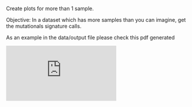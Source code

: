Create plots for more than 1 sample.

Objective:
In a dataset which has more samples than you can imagine, get the mutationals signature calls.


As an example in the data/output file please check this pdf generated 

![](https://github.com/grigri2020/Mutational_signature_plot/blob/master/data/output/test_mutational_signature.pdf)
